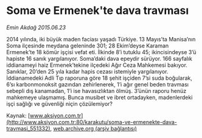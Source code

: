 # Soma ve Ermenek'te dava travması

*Emin Akdağ 2015.06.23*

<div class="pNewsDetailMainContent" itemprop="articleBody">
 <p>
  2014 yılında, iki büyük maden faciası yaşadı Türkiye. 13 Mayıs’ta Manisa’nın Soma ilçesinde meydana geleninde 301; 28 Ekim’deyse Karaman Ermenek’te 18 kömür işçisi vefat eti. İlkinde 8’i tutuklu 45; ikincisindeyse 3’ü hapiste 16 sanık yargılanıyor. Soma’daki dava epeydir sürüyor. 166 sayfalık iddianameyi haiz Ermenek’tekine ilçedeki Ağır Ceza Mahkemesi bakıyor. Sanıklar, 20’den 25 yıla kadar hapis cezası istemiyle yargılanıyor. İddianamedeki Adli Tıp raporuna göre 18 şehit işçiden 7’si suda boğularak, 6’sı karbonmonoksit gazından zehirlenerek, 1’i ağır genel beden travması sebepli dış kanamadan, 1’i ise havasızlıktan ölmüş. 3’ünün raporu henüz mahkemeye ulaşmamış. Bunca musibet ve ibret ortadayken, madenlerdeki işçi sağlığı ve güvenliği niçin çözülemiyor?
 </p>
</div>


Kaynak: [www.aksiyon.com.tr](http://www.aksiyon.com.tr:80/karakutu/soma-ve-ermenekte-dava-travmasi_551332), [web.archive.org (arşiv bağlantısı)](http://web.archive.org/web/20150626104208/http://www.aksiyon.com.tr:80/karakutu/soma-ve-ermenekte-dava-travmasi_551332)
